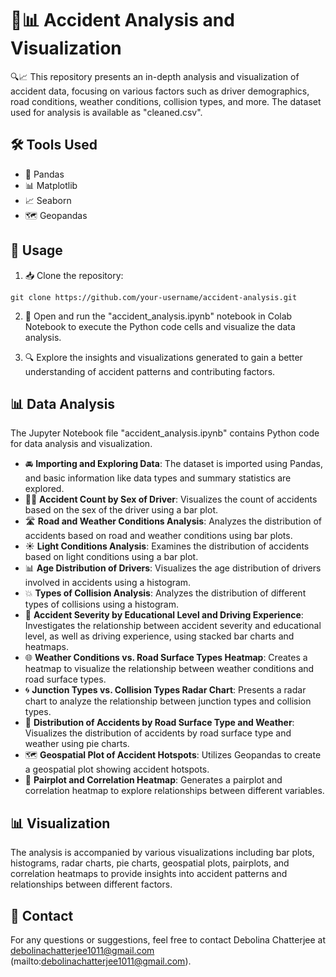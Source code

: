 # 🚗📊 Accident Analysis and Visualization

🔍📈 This repository presents an in-depth analysis and visualization of accident data, focusing on various factors such as driver demographics, road conditions, weather conditions, collision types, and more. The dataset used for analysis is available as "cleaned.csv".

## 🛠️ Tools Used

- 🐼 Pandas
- 📊 Matplotlib
- 📈 Seaborn
- 🗺️ Geopandas

## 📜 Usage

1. 📥 Clone the repository:

```
git clone https://github.com/your-username/accident-analysis.git
```

2. 🚀 Open and run the "accident_analysis.ipynb" notebook in Colab Notebook to execute the Python code cells and visualize the data analysis.

3. 🔍 Explore the insights and visualizations generated to gain a better understanding of accident patterns and contributing factors.

## 📊 Data Analysis

The Jupyter Notebook file "accident_analysis.ipynb" contains Python code for data analysis and visualization.

- 🚘 **Importing and Exploring Data**: The dataset is imported using Pandas, and basic information like data types and summary statistics are explored.
- 👩‍✈️ **Accident Count by Sex of Driver**: Visualizes the count of accidents based on the sex of the driver using a bar plot.
- 🛣️ **Road and Weather Conditions Analysis**: Analyzes the distribution of accidents based on road and weather conditions using bar plots.
- ☀️ **Light Conditions Analysis**: Examines the distribution of accidents based on light conditions using a bar plot.
- 📊 **Age Distribution of Drivers**: Visualizes the age distribution of drivers involved in accidents using a histogram.
- 💥 **Types of Collision Analysis**: Analyzes the distribution of different types of collisions using a histogram.
- 🔴 **Accident Severity by Educational Level and Driving Experience**: Investigates the relationship between accident severity and educational level, as well as driving experience, using stacked bar charts and heatmaps.
- 🌐 **Weather Conditions vs. Road Surface Types Heatmap**: Creates a heatmap to visualize the relationship between weather conditions and road surface types.
- 🌀 **Junction Types vs. Collision Types Radar Chart**: Presents a radar chart to analyze the relationship between junction types and collision types.
- 🍰 **Distribution of Accidents by Road Surface Type and Weather**: Visualizes the distribution of accidents by road surface type and weather using pie charts.
- 🗺️ **Geospatial Plot of Accident Hotspots**: Utilizes Geopandas to create a geospatial plot showing accident hotspots.
- 🔄 **Pairplot and Correlation Heatmap**: Generates a pairplot and correlation heatmap to explore relationships between different variables.

## 📊 Visualization

The analysis is accompanied by various visualizations including bar plots, histograms, radar charts, pie charts, geospatial plots, pairplots, and correlation heatmaps to provide insights into accident patterns and relationships between different factors.

## 📧 Contact

For any questions or suggestions, feel free to contact Debolina Chatterjee at debolinachatterjee1011@gmail.com (mailto:debolinachatterjee1011@gmail.com).


